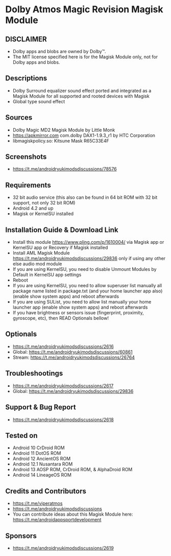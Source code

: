 # Dolby Atmos Magic Revision Magisk Module

## DISCLAIMER
- Dolby apps and blobs are owned by Dolby™.
- The MIT license specified here is for the Magisk Module only, not for Dolby apps and blobs.

## Descriptions
- Dolby Surround equalizer sound effect ported and integrated as a Magisk Module for all supported and rooted devices with Magisk
- Global type sound effect

## Sources
- Dolby Magic MD2 Magisk Module by Little Monk
- https://apkmirror.com com.dolby DAX1-1.9.3_r1 by HTC Corporation
- libmagiskpolicy.so: Kitsune Mask R65C33E4F

## Screenshots
- https://t.me/androidryukimodsdiscussions/78576

## Requirements
- 32 bit audio service (this also can be found in 64 bit ROM with 32 bit support, not only 32 bit ROM)
- Android 4.2 and up
- Magisk or KernelSU installed

## Installation Guide & Download Link
- Install this module https://www.pling.com/p/1610004/ via Magisk app or KernelSU app or Recovery if Magisk installed
- Install AML Magisk Module https://t.me/androidryukimodsdiscussions/29836 only if using any other else audio mod module
- If you are using KernelSU, you need to disable Unmount Modules by Default in KernelSU app settings
- Reboot
- If you are using KernelSU, you need to allow superuser list manually all package name listed in package.txt (and your home launcher app also) (enable show system apps) and reboot afterwards
- If you are using SUList, you need to allow list manually your home launcher app (enable show system apps) and reboot afterwards
- If you have brightness or sensors issue (fingerprint, proximity, gyroscope, etc), then READ Optionals bellow!

## Optionals
- https://t.me/androidryukimodsdiscussions/2616
- Global: https://t.me/androidryukimodsdiscussions/60861
- Stream: https://t.me/androidryukimodsdiscussions/26764

## Troubleshootings
- https://t.me/androidryukimodsdiscussions/2617
- Global: https://t.me/androidryukimodsdiscussions/29836

## Support & Bug Report
- https://t.me/androidryukimodsdiscussions/2618

## Tested on
- Android 10 CrDroid ROM
- Android 11 DotOS ROM
- Android 12 AncientOS ROM
- Android 12.1 Nusantara ROM
- Android 13 AOSP ROM, CrDroid ROM, & AlphaDroid ROM
- Android 14 LineageOS ROM

## Credits and Contributors
- https://t.me/viperatmos
- https://t.me/androidryukimodsdiscussions
- You can contribute ideas about this Magisk Module here: https://t.me/androidappsportdevelopment

## Sponsors
- https://t.me/androidryukimodsdiscussions/2619


